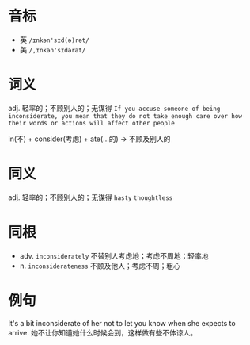 # 音标

- 英 `/ɪnkən'sɪd(ə)rət/`
- 美 `/,ɪnkən'sɪdərət/`

# 词义

adj. 轻率的；不顾别人的；无谋得
`If you accuse someone of being inconsiderate, you mean that they do not take enough care over how their words or actions will affect other people`



in(不) + consider(考虑) + ate(…的) → 不顾及别人的

# 同义

adj. 轻率的；不顾别人的；无谋得
`hasty` `thoughtless`

# 同根

- adv. `inconsiderately` 不替别人考虑地；考虑不周地；轻率地
- n. `inconsiderateness` 不顾及他人；考虑不周；粗心

# 例句

It's a bit inconsiderate of her not to let you know when she expects to arrive.
她不让你知道她什么时候会到，这样做有些不体谅人。


